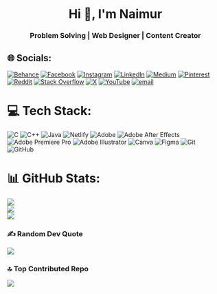 <h1 align="center">Hi 👋, I'm Naimur</h1>
<h3 align="center">Problem Solving | Web Designer | Content Creator</h3>




## 🌐 Socials:
[![Behance](https://img.shields.io/badge/Behance-1769ff?logo=behance&logoColor=white)](https://behance.net/misternaimur) [![Facebook](https://img.shields.io/badge/Facebook-%231877F2.svg?logo=Facebook&logoColor=white)](https://facebook.com/misternaimur) [![Instagram](https://img.shields.io/badge/Instagram-%23E4405F.svg?logo=Instagram&logoColor=white)](https://instagram.com/misternaimur) [![LinkedIn](https://img.shields.io/badge/LinkedIn-%230077B5.svg?logo=linkedin&logoColor=white)](https://linkedin.com/in/misternaimur) [![Medium](https://img.shields.io/badge/Medium-12100E?logo=medium&logoColor=white)](https://medium.com/@misternaimur) [![Pinterest](https://img.shields.io/badge/Pinterest-%23E60023.svg?logo=Pinterest&logoColor=white)](https://pinterest.com/misternaimur) [![Reddit](https://img.shields.io/badge/Reddit-%23FF4500.svg?logo=Reddit&logoColor=white)](https://reddit.com/user/misternaimur) [![Stack Overflow](https://img.shields.io/badge/-Stackoverflow-FE7A16?logo=stack-overflow&logoColor=white)](https://stackoverflow.com/users/29856741) [![X](https://img.shields.io/badge/X-black.svg?logo=X&logoColor=white)](https://x.com/misternaimur) [![YouTube](https://img.shields.io/badge/YouTube-%23FF0000.svg?logo=YouTube&logoColor=white)](https://youtube.com/@UCBa3rfyHhd-v8GRBh1pquAQ) [![email](https://img.shields.io/badge/Email-D14836?logo=gmail&logoColor=white)](mailto:misternaimur@gmail.com) 

# 💻 Tech Stack:
![C](https://img.shields.io/badge/c-%2300599C.svg?style=for-the-badge&logo=c&logoColor=white) ![C++](https://img.shields.io/badge/c++-%2300599C.svg?style=for-the-badge&logo=c%2B%2B&logoColor=white) ![Java](https://img.shields.io/badge/java-%23ED8B00.svg?style=for-the-badge&logo=openjdk&logoColor=white) ![Netlify](https://img.shields.io/badge/netlify-%23000000.svg?style=for-the-badge&logo=netlify&logoColor=#00C7B7) ![Adobe](https://img.shields.io/badge/adobe-%23FF0000.svg?style=for-the-badge&logo=adobe&logoColor=white) ![Adobe After Effects](https://img.shields.io/badge/Adobe%20After%20Effects-9999FF.svg?style=for-the-badge&logo=Adobe%20After%20Effects&logoColor=white) ![Adobe Premiere Pro](https://img.shields.io/badge/Adobe%20Premiere%20Pro-9999FF.svg?style=for-the-badge&logo=Adobe%20Premiere%20Pro&logoColor=white) ![Adobe Illustrator](https://img.shields.io/badge/adobe%20illustrator-%23FF9A00.svg?style=for-the-badge&logo=adobe%20illustrator&logoColor=white) ![Canva](https://img.shields.io/badge/Canva-%2300C4CC.svg?style=for-the-badge&logo=Canva&logoColor=white) ![Figma](https://img.shields.io/badge/figma-%23F24E1E.svg?style=for-the-badge&logo=figma&logoColor=white) ![Git](https://img.shields.io/badge/git-%23F05033.svg?style=for-the-badge&logo=git&logoColor=white) ![GitHub](https://img.shields.io/badge/github-%23121011.svg?style=for-the-badge&logo=github&logoColor=white)
# 📊 GitHub Stats:

![](https://github-readme-stats.vercel.app/api?username=misternaimur&theme=dark&hide_border=false&include_all_commits=true&count_private=false)<br/>
![](https://nirzak-streak-stats.vercel.app/?user=misternaimur&theme=dark&hide_border=false)<br/>
![](https://github-readme-stats.vercel.app/api/top-langs/?username=misternaimur&theme=dark&hide_border=false&include_all_commits=true&count_private=false&layout=compact)
</center>

### ✍️ Random Dev Quote
![](https://quotes-github-readme.vercel.app/api?type=horizontal&theme=radical)

### 🔝 Top Contributed Repo
![](https://github-contributor-stats.vercel.app/api?username=misternaimur&limit=5&theme=dracula&combine_all_yearly_contributions=true)

<!-- Proudly created with GPRM ( https://gprm.itsvg.in ) -->

